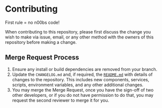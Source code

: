 # Contributing
First rule = no n00bs code!

When contributing to this repository, please first discuss the change you wish to make via issue, email, or any other method with the owners of this repository before making a change.

## Merge Request Process
1. Ensure any install or build dependencies are removed from your branch.
2. Update the `CHANGELOG.md` and, if required, the [`README.md`](https://gitlab.appswithlove.net/swissdlt/swissdlt-faucet-frontend/-/blob/main/README.md) with details of changes to the repository. This includes new components, services, scripts, environment variables, and any other additional changes.
3. You may merge the Merge Request, once you have the sign-off of two other developers, or if you do not have permission to do that, you may request the second reviewer to merge it for you.
